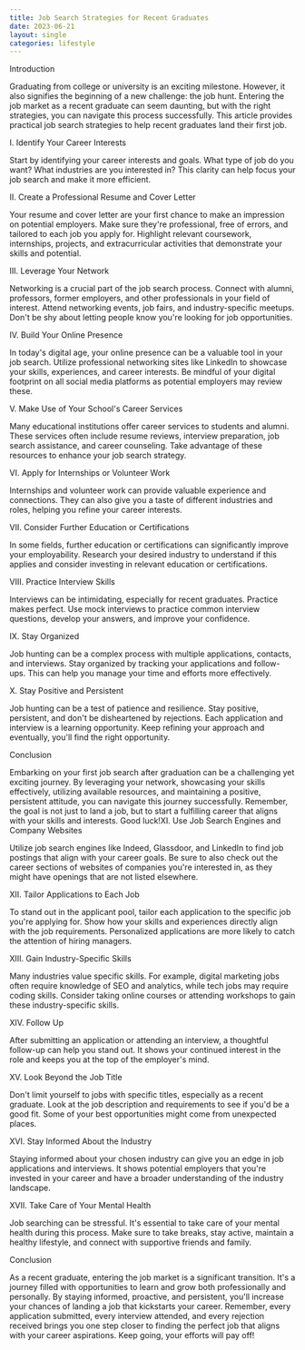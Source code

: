 ```yaml
---
title: Job Search Strategies for Recent Graduates
date: 2023-06-21
layout: single
categories: lifestyle
---
```

Introduction

Graduating from college or university is an exciting milestone. However, it also signifies the beginning of a new challenge: the job hunt. Entering the job market as a recent graduate can seem daunting, but with the right strategies, you can navigate this process successfully. This article provides practical job search strategies to help recent graduates land their first job.

I. Identify Your Career Interests

Start by identifying your career interests and goals. What type of job do you want? What industries are you interested in? This clarity can help focus your job search and make it more efficient.

II. Create a Professional Resume and Cover Letter

Your resume and cover letter are your first chance to make an impression on potential employers. Make sure they're professional, free of errors, and tailored to each job you apply for. Highlight relevant coursework, internships, projects, and extracurricular activities that demonstrate your skills and potential.

III. Leverage Your Network

Networking is a crucial part of the job search process. Connect with alumni, professors, former employers, and other professionals in your field of interest. Attend networking events, job fairs, and industry-specific meetups. Don't be shy about letting people know you're looking for job opportunities.

IV. Build Your Online Presence

In today's digital age, your online presence can be a valuable tool in your job search. Utilize professional networking sites like LinkedIn to showcase your skills, experiences, and career interests. Be mindful of your digital footprint on all social media platforms as potential employers may review these.

V. Make Use of Your School's Career Services

Many educational institutions offer career services to students and alumni. These services often include resume reviews, interview preparation, job search assistance, and career counseling. Take advantage of these resources to enhance your job search strategy.

VI. Apply for Internships or Volunteer Work

Internships and volunteer work can provide valuable experience and connections. They can also give you a taste of different industries and roles, helping you refine your career interests.

VII. Consider Further Education or Certifications

In some fields, further education or certifications can significantly improve your employability. Research your desired industry to understand if this applies and consider investing in relevant education or certifications.

VIII. Practice Interview Skills

Interviews can be intimidating, especially for recent graduates. Practice makes perfect. Use mock interviews to practice common interview questions, develop your answers, and improve your confidence.

IX. Stay Organized

Job hunting can be a complex process with multiple applications, contacts, and interviews. Stay organized by tracking your applications and follow-ups. This can help you manage your time and efforts more effectively.

X. Stay Positive and Persistent

Job hunting can be a test of patience and resilience. Stay positive, persistent, and don't be disheartened by rejections. Each application and interview is a learning opportunity. Keep refining your approach and eventually, you'll find the right opportunity.

Conclusion

Embarking on your first job search after graduation can be a challenging yet exciting journey. By leveraging your network, showcasing your skills effectively, utilizing available resources, and maintaining a positive, persistent attitude, you can navigate this journey successfully. Remember, the goal is not just to land a job, but to start a fulfilling career that aligns with your skills and interests. Good luck!XI. Use Job Search Engines and Company Websites

Utilize job search engines like Indeed, Glassdoor, and LinkedIn to find job postings that align with your career goals. Be sure to also check out the career sections of websites of companies you're interested in, as they might have openings that are not listed elsewhere.

XII. Tailor Applications to Each Job

To stand out in the applicant pool, tailor each application to the specific job you're applying for. Show how your skills and experiences directly align with the job requirements. Personalized applications are more likely to catch the attention of hiring managers.

XIII. Gain Industry-Specific Skills

Many industries value specific skills. For example, digital marketing jobs often require knowledge of SEO and analytics, while tech jobs may require coding skills. Consider taking online courses or attending workshops to gain these industry-specific skills.

XIV. Follow Up

After submitting an application or attending an interview, a thoughtful follow-up can help you stand out. It shows your continued interest in the role and keeps you at the top of the employer's mind.

XV. Look Beyond the Job Title

Don't limit yourself to jobs with specific titles, especially as a recent graduate. Look at the job description and requirements to see if you'd be a good fit. Some of your best opportunities might come from unexpected places.

XVI. Stay Informed About the Industry

Staying informed about your chosen industry can give you an edge in job applications and interviews. It shows potential employers that you're invested in your career and have a broader understanding of the industry landscape.

XVII. Take Care of Your Mental Health

Job searching can be stressful. It's essential to take care of your mental health during this process. Make sure to take breaks, stay active, maintain a healthy lifestyle, and connect with supportive friends and family.

Conclusion

As a recent graduate, entering the job market is a significant transition. It's a journey filled with opportunities to learn and grow both professionally and personally. By staying informed, proactive, and persistent, you'll increase your chances of landing a job that kickstarts your career. Remember, every application submitted, every interview attended, and every rejection received brings you one step closer to finding the perfect job that aligns with your career aspirations. Keep going, your efforts will pay off!